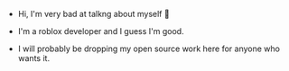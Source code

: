 - Hi, I'm very bad at talkng about myself 👀
- I'm a roblox developer and I guess I'm good.

- I will probably be dropping my open source work here for anyone who wants it.
